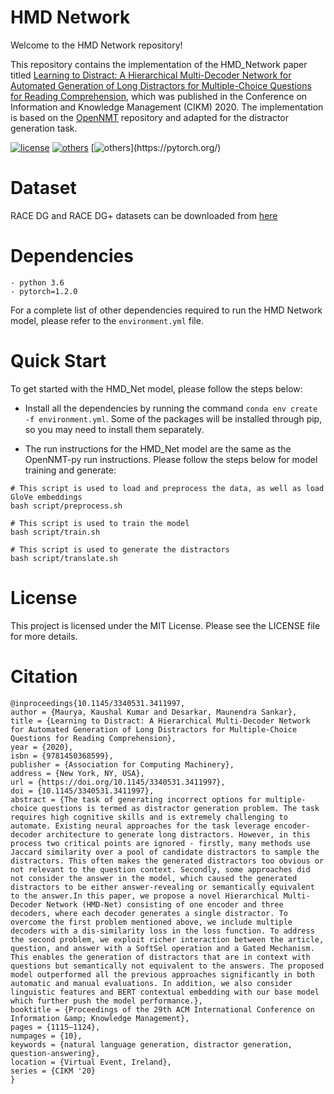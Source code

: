 # HMD Network
Welcome to the HMD Network repository!

This repository contains the implementation of the HMD_Network paper titled [Learning to Distract: A Hierarchical Multi-Decoder Network for Automated Generation of Long Distractors for Multiple-Choice Questions for Reading Comprehension](https://dl.acm.org/doi/pdf/10.1145/3340531.3411997), which was published in the Conference on Information and Knowledge Management (CIKM) 2020. The implementation is based on the [OpenNMT](https://github.com/OpenNMT/OpenNMT-py) repository and adapted for the distractor generation task.

[![license](https://img.shields.io/github/license/mashape/apistatus.svg?maxAge=2592000)](https://github.com/Arko98/Hostility-Detection-in-Hindi-Constraint-2021/blob/main/LICENSE)
[![others](https://img.shields.io/badge/Huggingface-Cuda%2011.1.0-brightgreen)](https://huggingface.co/)
[![others](https://img.shields.io/badge/PyTorch-Stable%20(1.2.1)-orange)](https://pytorch.org/)

# Dataset
RACE DG and RACE DG+ datasets can be downloaded from [here](https://iith-my.sharepoint.com/:f:/g/personal/cs18resch11003_iith_ac_in/Ep53QDxqDfFKqekYccbOPAkBjmEyZxirbGu52x-3aNSPUA?e=15HY9m)

# Dependencies

```
- python 3.6
- pytorch=1.2.0
```
For a complete list of other dependencies required to run the HMD Network model, please refer to the `environment.yml` file.

# Quick Start
To get started with the HMD_Net model, please follow the steps below:

- Install all the dependencies by running the command `conda env create -f environment.yml`. Some of the packages will be installed through pip, so you may need to install them separately.

- The run instructions for the HMD_Net model are the same as the OpenNMT-py run instructions. Please follow the steps below for model training  and generate:
```
# This script is used to load and preprocess the data, as well as load GloVe embeddings
bash script/preprocess.sh

# This script is used to train the model
bash script/train.sh 

# This script is used to generate the distractors
bash script/translate.sh 
```

# License
This project is licensed under the MIT License. Please see the LICENSE file for more details.

# Citation
```
@inproceedings{10.1145/3340531.3411997,
author = {Maurya, Kaushal Kumar and Desarkar, Maunendra Sankar},
title = {Learning to Distract: A Hierarchical Multi-Decoder Network for Automated Generation of Long Distractors for Multiple-Choice Questions for Reading Comprehension},
year = {2020},
isbn = {9781450368599},
publisher = {Association for Computing Machinery},
address = {New York, NY, USA},
url = {https://doi.org/10.1145/3340531.3411997},
doi = {10.1145/3340531.3411997},
abstract = {The task of generating incorrect options for multiple-choice questions is termed as distractor generation problem. The task requires high cognitive skills and is extremely challenging to automate. Existing neural approaches for the task leverage encoder-decoder architecture to generate long distractors. However, in this process two critical points are ignored - firstly, many methods use Jaccard similarity over a pool of candidate distractors to sample the distractors. This often makes the generated distractors too obvious or not relevant to the question context. Secondly, some approaches did not consider the answer in the model, which caused the generated distractors to be either answer-revealing or semantically equivalent to the answer.In this paper, we propose a novel Hierarchical Multi-Decoder Network (HMD-Net) consisting of one encoder and three decoders, where each decoder generates a single distractor. To overcome the first problem mentioned above, we include multiple decoders with a dis-similarity loss in the loss function. To address the second problem, we exploit richer interaction between the article, question, and answer with a SoftSel operation and a Gated Mechanism. This enables the generation of distractors that are in context with questions but semantically not equivalent to the answers. The proposed model outperformed all the previous approaches significantly in both automatic and manual evaluations. In addition, we also consider linguistic features and BERT contextual embedding with our base model which further push the model performance.},
booktitle = {Proceedings of the 29th ACM International Conference on Information &amp; Knowledge Management},
pages = {1115–1124},
numpages = {10},
keywords = {natural language generation, distractor generation, question-answering},
location = {Virtual Event, Ireland},
series = {CIKM '20}
}
```
